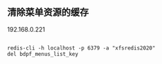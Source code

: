 ## 清除菜单资源的缓存

192.168.0.221

```shell

redis-cli -h localhost -p 6379 -a "xfsredis2020"
del bdpf_menus_list_key
```
